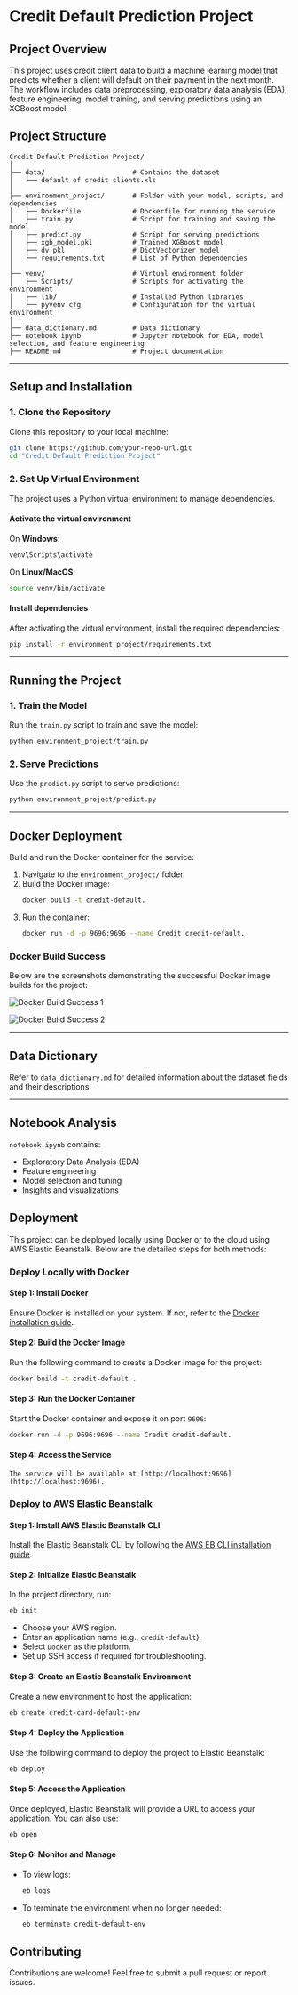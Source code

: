 
# Credit Default Prediction Project

## Project Overview

This project uses credit client data to build a machine learning model that predicts whether a client will default on their payment in the next month. The workflow includes data preprocessing, exploratory data analysis (EDA), feature engineering, model training, and serving predictions using an XGBoost model.

## Project Structure

```plaintext
Credit Default Prediction Project/
│
├── data/                      # Contains the dataset
│   └── default of credit clients.xls
│
├── environment_project/       # Folder with your model, scripts, and dependencies
│   ├── Dockerfile             # Dockerfile for running the service
│   ├── train.py               # Script for training and saving the model
│   ├── predict.py             # Script for serving predictions
│   ├── xgb_model.pkl          # Trained XGBoost model
│   ├── dv.pkl                 # DictVectorizer model
│   └── requirements.txt       # List of Python dependencies
│
├── venv/                      # Virtual environment folder
│   ├── Scripts/               # Scripts for activating the environment
│   ├── lib/                   # Installed Python libraries
│   └── pyvenv.cfg             # Configuration for the virtual environment
│
├── data_dictionary.md         # Data dictionary
├── notebook.ipynb             # Jupyter notebook for EDA, model selection, and feature engineering
├── README.md                  # Project documentation
```

---

## Setup and Installation

### 1. Clone the Repository
Clone this repository to your local machine:
```bash
git clone https://github.com/your-repo-url.git
cd "Credit Default Prediction Project"
```

### 2. Set Up Virtual Environment
The project uses a Python virtual environment to manage dependencies.

#### Activate the virtual environment
On **Windows**:
```bash
venv\Scripts\activate
```
On **Linux/MacOS**:
```bash
source venv/bin/activate
```

#### Install dependencies
After activating the virtual environment, install the required dependencies:
```bash
pip install -r environment_project/requirements.txt
```

---

## Running the Project

### 1. Train the Model
Run the `train.py` script to train and save the model:
```bash
python environment_project/train.py
```

### 2. Serve Predictions
Use the `predict.py` script to serve predictions:
```bash
python environment_project/predict.py
```

---

## Docker Deployment

Build and run the Docker container for the service:
1. Navigate to the `environment_project/` folder.
2. Build the Docker image:
   ```bash
   docker build -t credit-default.
   ```
3. Run the container:
   ```bash
   docker run -d -p 9696:9696 --name Credit credit-default.
   ```
### Docker Build Success

Below are the screenshots demonstrating the successful Docker image builds for the project:

![Docker Build Success 1](https://github.com/KipyegonH/Credit_Default_Project/blob/main/docker%20images/successful%20builddocker%20images.1.jpg)

![Docker Build Success 2](https://github.com/KipyegonH/Credit_Default_Project/blob/main/docker%20images/successful%20build%20docker%20image2.jpg)

---

## Data Dictionary

Refer to `data_dictionary.md` for detailed information about the dataset fields and their descriptions.

---

## Notebook Analysis

`notebook.ipynb` contains:
- Exploratory Data Analysis (EDA)
- Feature engineering
- Model selection and tuning
- Insights and visualizations

## Deployment
This project can be deployed locally using Docker or to the cloud using AWS Elastic Beanstalk. Below are the detailed steps for both methods:

### Deploy Locally with Docker

#### Step 1: Install Docker
Ensure Docker is installed on your system. If not, refer to the [Docker installation guide](https://docs.docker.com/get-docker/).

#### Step 2: Build the Docker Image
Run the following command to create a Docker image for the project:
```bash
docker build -t credit-default .
```

#### Step 3: Run the Docker Container
Start the Docker container and expose it on port `9696`:
```bash
docker run -d -p 9696:9696 --name Credit credit-default.
```
#### Step 4: Access the Service
```
The service will be available at [http://localhost:9696](http://localhost:9696).
```

### Deploy to AWS Elastic Beanstalk

#### Step 1: Install AWS Elastic Beanstalk CLI
Install the Elastic Beanstalk CLI by following the [AWS EB CLI installation guide](https://docs.aws.amazon.com/elasticbeanstalk/latest/dg/eb-cli3-install.html).

#### Step 2: Initialize Elastic Beanstalk
In the project directory, run:
```bash
eb init
```
- Choose your AWS region.
- Enter an application name (e.g., `credit-default`).
- Select `Docker` as the platform.
- Set up SSH access if required for troubleshooting.

#### Step 3: Create an Elastic Beanstalk Environment
Create a new environment to host the application:
```bash
eb create credit-card-default-env
```

#### Step 4: Deploy the Application
Use the following command to deploy the project to Elastic Beanstalk:
```bash
eb deploy
```

#### Step 5: Access the Application
Once deployed, Elastic Beanstalk will provide a URL to access your application. You can also use:
```bash
eb open
```

#### Step 6: Monitor and Manage
- To view logs:
  ```bash
  eb logs
  ```
- To terminate the environment when no longer needed:
  ```bash
  eb terminate credit-default-env
  ```

## Contributing
Contributions are welcome! Feel free to submit a pull request or report issues.


